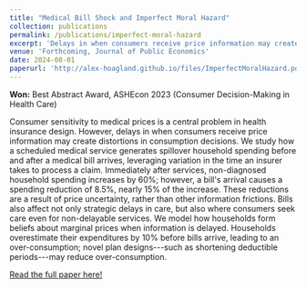 ```yaml
---
title: "Medical Bill Shock and Imperfect Moral Hazard"
collection: publications
permalink: /publications/imperfect-moral-hazard
excerpt: 'Delays in when consumers receive price information may create distortions in consumption decisions. We study how a scheduled medical service generates  spillover household spending before and after a medical bill arrives, leveraging variation in the time an insurer takes to process a claim. We embed these results into a model where households form beliefs about marginal prices when information is delayed.'
venue: 'Forthcoming, Journal of Public Economics'
date: 2024-08-01
paperurl: 'http://alex-hoagland.github.io/files/ImperfectMoralHazard.pdf'
---
```


**Won:** Best Abstract Award, ASHEcon 2023 (Consumer Decision-Making in Health Care)

Consumer sensitivity to medical prices is a central problem in health insurance design. However, delays in when consumers receive price information may create distortions in consumption decisions. We study how a scheduled medical service generates  spillover household spending before and after a medical bill arrives, leveraging variation in the time an insurer takes to process a claim. Immediately after services, non-diagnosed household spending increases by 60%; however, a bill's arrival causes a spending reduction of 8.5%, nearly 15% of the increase. These reductions are a result of price uncertainty, rather than other information frictions. Bills also affect not only strategic delays in care, but also where consumers seek care even for non-delayable services. We model how households form beliefs about marginal prices when information is delayed. Households overestimate their expenditures by 10% before bills arrive, leading to an over-consumption; novel plan designs---such as shortening deductible periods---may reduce over-consumption.

[Read the full paper here!](http://alex-hoagland.github.io/files/ImperfectMoralHazard.pdf)
